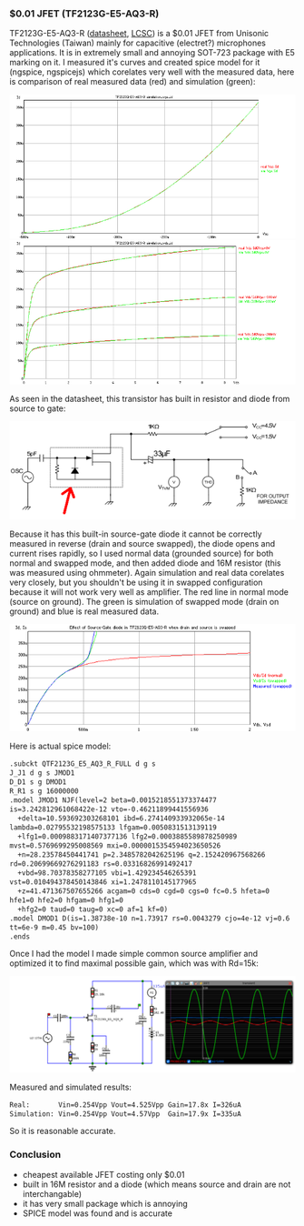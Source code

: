 ### $0.01 JFET (TF2123G-E5-AQ3-R)

TF2123G-E5-AQ3-R ([datasheet](https://www.unisonic.com.tw/uploadfiles/836/part_no_pdf/TF2123.pdf), [LCSC](https://www.lcsc.com/product-detail/JFETs_UTC-Unisonic-Tech-TF2123G-E5-AQ3-R_C127046.html?s_z=n_TF2123G-E5-AQ3-R))
is a $0.01 JFET from Unisonic Technologies (Taiwan) mainly for capacitive (electret?) microphones applications. 
It is in extremely small and annoying SOT-723 package with E5 marking on it.
I measured it's curves and created spice model for it (ngspice, ngspicejs) which corelates very well with the measured data, here is
comparison of real measured data (red) and simulation (green):

[<img src="chart1.gif">](chart1.gif)
[<img src="chart2.gif">](chart2.gif)

As seen in the datasheet, this transistor has built in resistor and diode from source to gate:

[<img src="diode.png">](diode.png)

Because it has this built-in source-gate diode it cannot be correctly measured in reverse (drain and source swapped), 
the diode opens and current rises rapidly, so I used normal data (grounded source) for both normal and swapped mode, 
and then added diode and 16M resistor (this was measured using ohmmeter).
Again simulation and real data corelates very closely, but you shouldn't be using it in swapped configuration because it will not work
very well as amplifier. The red line in normal mode (source on ground). The green is simulation of swapped mode (drain on ground) and
blue is real measured data.

[<img src="effect_of_diode.gif">](effect_of_diode.gif)

Here is actual spice model:

    .subckt QTF2123G_E5_AQ3_R_FULL d g s
    J_J1 d g s JMOD1
    D_D1 s g DMOD1
    R_R1 s g 16000000
    .model JMOD1 NJF(level=2 beta=0.0015218551373374477 is=3.242812961068422e-12 vto=-0.46211899441556936
      +delta=10.593692303268101 ibd=6.274140933932065e-14 lambda=0.02795532198575133 lfgam=0.0050831513139119
      +lfg1=0.0009883171407377136 lfg2=0.0003885589878250989 mvst=0.5769699295008569 mxi=0.0000015354594023650526
      +n=28.23578450441741 p=2.3485782042625196 q=2.152420967568266 rd=0.20699669276291183 rs=0.03316826991492417
      +vbd=98.70378358277105 vbi=1.429234546265391 vst=0.010494378450143846 xi=1.2478110145177965
      +z=41.471367507655266 acgam=0 cds=0 cgd=0 cgs=0 fc=0.5 hfeta=0 hfe1=0 hfe2=0 hfgam=0 hfg1=0
      +hfg2=0 taud=0 taug=0 xc=0 af=1 kf=0)
    .model DMOD1 D(is=1.38738e-10 n=1.73917 rs=0.0043279 cjo=4e-12 vj=0.6 tt=6e-9 m=0.45 bv=100)
    .ends

Once I had the model I made simple common source amplifier and optimized it to find maximal possible gain, which was with Rd=15k:

[<img src="jfet_E5_17x_amplifier.png">](jfet_E5_17x_amplifier.png)

Measured and simulated results:

    Real:       Vin=0.254Vpp Vout=4.525Vpp Gain=17.8x I=326uA
    Simulation: Vin=0.254Vpp Vout=4.57Vpp  Gain=17.9x I=335uA

So it is reasonable accurate.

### Conclusion ###

- cheapest available JFET costing only $0.01
- built in 16M resistor and a diode (which means source and drain are not interchangable)
- it has very small package which is annoying
- SPICE model was found and is accurate

